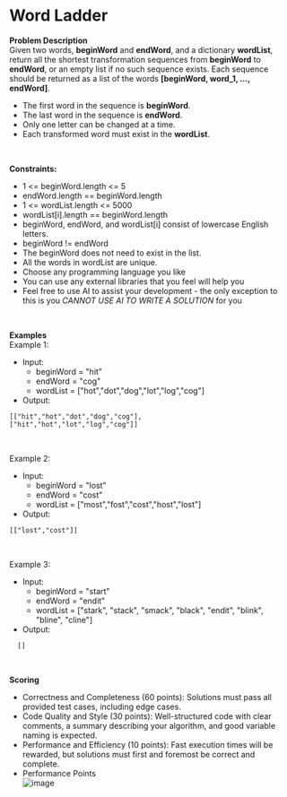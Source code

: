 # Word Ladder

**Problem Description**</br>
Given two words, **beginWord** and **endWord**, and a dictionary **wordList**, return all the shortest transformation sequences from **beginWord** to **endWord**, or an empty list if no such sequence exists. Each sequence should be returned as a list of the words **[beginWord, word_1, ..., endWord]**.

- The first word in the sequence is **beginWord**.
- The last word in the sequence is **endWord**.
- Only one letter can be changed at a time.
- Each transformed word must exist in the **wordList**.
</br>

**Constraints:**

- 1 <= beginWord.length <= 5
- endWord.length == beginWord.length
- 1 <= wordList.length <= 5000
- wordList[i].length == beginWord.length
- beginWord, endWord, and wordList[i] consist of lowercase English letters.
- beginWord != endWord
- The beginWord does not need to exist in the list.
- All the words in wordList are unique.
- Choose any programming language you like
- You can use any external libraries that you feel will help you
- Feel free to use AI to assist your development - the only exception to this is you *CANNOT USE AI TO WRITE A SOLUTION* for you 
</br>

**Examples**</br>
Example 1:
- Input:
  - beginWord = "hit"
  - endWord = "cog"
  - wordList = ["hot","dot","dog","lot","log","cog"]
- Output:
```
[["hit","hot","dot","dog","cog"],
["hit","hot","lot","log","cog"]]
```
</br>

Example 2:
- Input:
  - beginWord = "lost"
  - endWord = "cost"
  - wordList = ["most","fost","cost","host","lost"]
- Output:
```
[["lost","cost"]]
```
</br>

Example 3:
- Input:
  - beginWord = "start"
  - endWord = "endit"
  - wordList = ["stark", "stack", "smack", "black", "endit", "blink", "bline", "cline"]
- Output:
```
  []
```
</br>

**Scoring**

- Correctness and Completeness (60 points): Solutions must pass all provided test cases, including edge cases.
- Code Quality and Style (30 points): Well-structured code with clear comments, a summary describing your algorithm, and good variable naming is expected.
- Performance and Efficiency (10 points): Fast execution times will be rewarded, but solutions must first and foremost be correct and complete.		
-	Performance	Points</br>	
![image](https://github.com/VC-CodeLabs/word_ladder/assets/154607214/5db060ea-9b77-49e1-8cd7-c206d1095efd)


